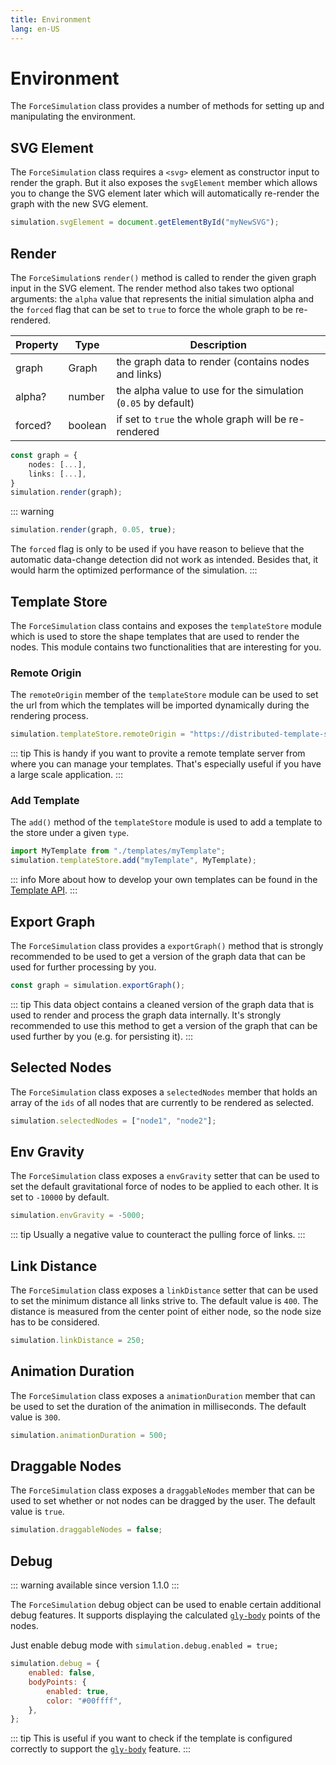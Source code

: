 ```yaml
---
title: Environment
lang: en-US
---
```


# Environment

The `ForceSimulation` class provides a number of methods for setting up and manipulating the environment.

## SVG Element

The `ForceSimulation` class requires a `<svg>` element as constructor input to render the graph.
But it also exposes the `svgElement` member which allows you to change the SVG element later which will automatically re-render the graph with the new SVG element.

```ts
simulation.svgElement = document.getElementById("myNewSVG");
```

## Render

The `ForceSimulation`s `render()` method is called to render the given graph input in the SVG element.
The render method also takes two optional arguments: the `alpha` value that represents the initial simulation alpha and the `forced` flag that can be set to `true` to force the whole graph to be re-rendered.

| Property | Type    | Description                                                   |
| -------- | ------- | ------------------------------------------------------------- |
| graph    | Graph   | the graph data to render (contains nodes and links)           |
| alpha?   | number  | the alpha value to use for the simulation (`0.05` by default) |
| forced?  | boolean | if set to `true` the whole graph will be re-rendered          |

```ts
const graph = {
	nodes: [...],
	links: [...],
}
simulation.render(graph);
```

::: warning

```ts
simulation.render(graph, 0.05, true);
```

The `forced` flag is only to be used if you have reason to believe that the automatic data-change detection did not work as intended.
Besides that, it would harm the optimized performance of the simulation.
:::

## Template Store

The `ForceSimulation` class contains and exposes the `templateStore` module which is used to store the shape templates that are used to render the nodes.
This module contains two functionalities that are interesting for you.

### Remote Origin

The `remoteOrigin` member of the `templateStore` module can be used to set the url from which the templates will be imported dynamically during the rendering process.

```ts
simulation.templateStore.remoteOrigin = "https://distributed-template-server/";
```

::: tip
This is handy if you want to provite a remote template server from where you can manage your templates.
That's especially useful if you have a large scale application.
:::

### Add Template

The `add()` method of the `templateStore` module is used to add a template to the store under a given `type`.

```ts
import MyTemplate from "./templates/myTemplate";
simulation.templateStore.add("myTemplate", MyTemplate);
```

::: info
More about how to develop your own templates can be found in the [Template API](/template-api/).
:::

## Export Graph

The `ForceSimulation` class provides a `exportGraph()` method that is strongly recommended to be used to get a version of the graph data that can be used for further processing by you.

```ts
const graph = simulation.exportGraph();
```

::: tip
This data object contains a cleaned version of the graph data that is used to render and process the graph data internally.
It's strongly recommended to use this method to get a version of the graph that can be used further by you (e.g. for persisting it).
:::

## Selected Nodes

The `ForceSimulation` class exposes a `selectedNodes` member that holds an array of the `ids` of all nodes that are currently to be rendered as selected.

```ts
simulation.selectedNodes = ["node1", "node2"];
```

## Env Gravity

The `ForceSimulation` class exposes a `envGravity` setter that can be used to set the default gravitational force of nodes to be applied to each other.
It is set to `-10000` by default.

```ts
simulation.envGravity = -5000;
```

::: tip
Usually a negative value to counteract the pulling force of links.
:::

## Link Distance

The `ForceSimulation` class exposes a `linkDistance` setter that can be used to set the minimum distance all links strive to.
The default value is `400`. The distance is measured from the center point of either node, so the node size has to be considered.

```ts
simulation.linkDistance = 250;
```

## Animation Duration

The `ForceSimulation` class exposes a `animationDuration` member that can be used to set the duration of the animation in milliseconds.
The default value is `300`.

```ts
simulation.animationDuration = 500;
```

## Draggable Nodes

The `ForceSimulation` class exposes a `draggableNodes` member that can be used to set whether or not nodes can be dragged by the user.
The default value is `true`.

```ts
simulation.draggableNodes = false;
```

## Debug

::: warning available since version 1.1.0
:::

The `ForceSimulation` debug object can be used to enable certain additional debug features.
It supports displaying the calculated [`gly-body`](/template-api/index#graphly-body) points of the nodes.

Just enable debug mode with `simulation.debug.enabled = true;`

```js
simulation.debug = {
	enabled: false,
	bodyPoints: {
		enabled: true,
		color: "#00ffff",
	},
};
```

::: tip
This is useful if you want to check if the template is configured correctly to support the [`gly-body`](/template-api/index#graphly-body) feature.
:::
